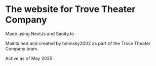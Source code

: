 # The website for Trove Theater Company

Made using NextJs and Sanity.Io

Maintained and created by hminsky2002 as part of the Trove Theater Company team.

Active as of May 2025